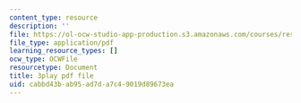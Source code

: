 ```yaml
---
content_type: resource
description: ''
file: https://ol-ocw-studio-app-production.s3.amazonaws.com/courses/res-18-008-calculus-revisited-complex-variables-differential-equations-and-linear-algebra-fall-2011/cabbd43bab95ad7da7c49019d89673ea_KvQkRX1nIqQ.pdf
file_type: application/pdf
learning_resource_types: []
ocw_type: OCWFile
resourcetype: Document
title: 3play pdf file
uid: cabbd43b-ab95-ad7d-a7c4-9019d89673ea
---
```

